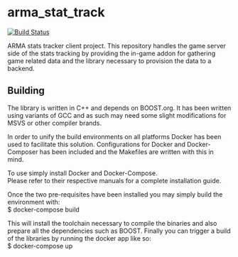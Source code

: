 arma_stat_track
===============

[![Build Status](https://travis-ci.org/Anrop/Arma-Stats-Track-Addon.svg)](https://travis-ci.org/Anrop/Arma-Stats-Track-Addon)

ARMA stats tracker client project.
This repository handles the game server side of the stats tracking by providing the in-game addon for gathering game related data and the library necessary to provision the data to a backend.

Building
------
The library is written in C++ and depends on BOOST.org. 
It has been written using variants of GCC and as such may need some slight modifications for MSVS or other compiler brands.

In order to unify the build environments on all platforms Docker has been used to facilitate this solution. 
Configurations for Docker and Docker-Composer has been included and the Makefiles are written with this in mind.

To use simply install Docker and Docker-Compose.  
Please refer to their respective manuals for a complete installation guide.

Once the two pre-requisites have been installed you may simply build the environment with:  
$ docker-compose build

This will install the toolchain necessary to compile the binaries and also prepare all the dependencies such as BOOST. 
Finally you can trigger a build of the libraries by running the docker app like so:  
$ docker-compose up
